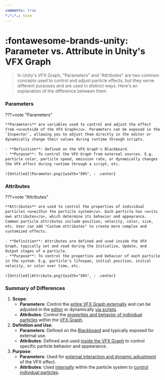 ```yaml
---
comments: true
ᴴₒᴴₒᴴₒ: ture
---
```


# **:fontawesome-brands-unity: Parameter vs. Attribute in Unity's VFX Graph**

> In Unity's VFX Graph, "Parameters" and "Attributes" are two common concepts used to control and adjust particle effects, but they serve different purposes and are used in distinct ways. Here's an explanation of the difference between them

### **Parameters**

???+note "Parameters"

    **Parameters** are variables used to control and adjust the effect from <u>outside of the VFX Graph</u>. Parameters can be exposed in the `Inspector`, allowing you to adjust them directly in the editor or dynamically change their values during runtime through scripts.

    - **Definition**: Defined on the VFX Graph's Blackboard.
    - **Purpose**: To control the VFX Graph from external sources. E.g. particle color, particle speed, emission rate, or dynamically changes the VFX effect during runtime through a script, etc.

    ![Untitled](Parameter.png){width="50%", : .center}

### **Attributes**

???+note "Attributes"

    **Attributes** are used to control the properties of individual particles <u>within the particle system</u>. Each particle has <u>its own attributes</u>, which determine its behavior and appearance. Common particle attributes include position, velocity, color, size, etc. User can add "Custom attributes" to create more complex and customized effects.

    - **Definition**: Attributes are defined and used inside the VFX Graph, typically set and read during the Initialize, Update, and Output stages of a particle.
    - **Purpose**: To control the properties and behavior of each particle in the system. E.g. particle's lifespan, initial position, initial velocity, or color over time, etc.

    ![Untitled](Attribute.png){width="50%", : .center}

### **Summary of Differences**

1. **Scope**:
    - **Parameters**: Control the <u>entire VFX Graph externally</u> and can be adjusted in the <u>editor</u> or dynamically <u>via scripts</u>.
    - **Attributes**: Control the <u>properties and behavior of individual particles</u> within the <u>VFX Graph</u>.
2. **Definition and Use**:
    - **Parameters**: Defined on the <u>Blackboard</u> and typically exposed for external use.
    - **Attributes**: Defined and used <u>inside the VFX Graph</u> to control specific particle behavior and appearance.
3. **Purpose**:
    - **Parameters**: Used for <u> external interaction and dynamic adjustment</u> of the VFX effect.
    - **Attributes**: Used <u>internally</u> within the particle system to <u>control individual particles</u>.